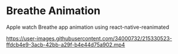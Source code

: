 # Breathe Animation
Apple watch Breathe app animation using react-native-reanimated




https://user-images.githubusercontent.com/34000732/215330523-ffdcb4e9-3acb-42bb-a29f-b4e44d75a902.mp4

